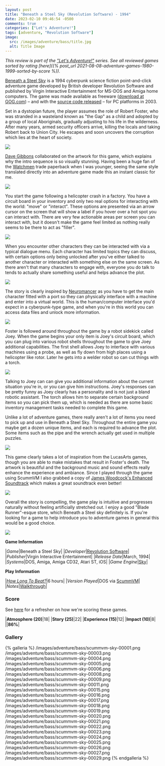 ```yaml
---
layout: post
title: "Beneath a Steel Sky (Revolution Software) - 1994"
date: 2023-02-10 09:46:54 -0500
comments: true
categories: ["Let's Adventure!"]
tags: [adventure, "Revolution Software"]
image:
  src: /images/adventure/bass/title.jpg
  alt: Title Image
---
```

_This review is part of the ["Let's Adventure!"](https://www.alexbevi.com/categories/let-s-adventure/) series. See all reviewed games sorted by rating [here]({% post_url 2021-08-08-adventure-games-1980-1999-sorted-by-score %})._

[Beneath a Steel Sky](https://en.wikipedia.org/wiki/Beneath_a_Steel_Sky) is a 1994 cyberpunk science fiction point-and-click adventure game developed by British developer Revolution Software and published by Virgin Interactive Entertainment for MS-DOS and Amiga home computers. The game was made available as freeware ([download at GOG.com](https://www.gog.com/en/game/beneath_a_steel_sky
)) – and with the [source code released](https://github.com/videogamepreservation/bass) – for PC platforms in 2003.

Set in a dystopian future, the player assumes the role of Robert Foster, who was stranded in a wasteland known as "the Gap" as a child and adopted by a group of local Aboriginals, gradually adjusting to his life in the wilderness. After many years, armed security officers arrive, killing the locals and taking Robert back to Union City. He escapes and soon uncovers the corruption which lies at the heart of society.

![](/images/adventure/bass/scummvm-sky-00000.png)

[Dave Gibbons](https://en.wikipedia.org/wiki/Dave_Gibbons) collaborated on the artwork for this game, which explains why the intro sequence is so visually stunning. Having been a huge fan of the [Watchmen](https://en.wikipedia.org/wiki/Watchmen) trade paperback when I was younger, seeing the same style translated directly into an adventure game made this an instant classic for me.

![](/images/adventure/bass/scummvm-sky-00002.png)

You start the game following a helicopter crash in a factory. You have a circuit board in your inventory and only two real options for interacting with the world: "move" or "interact". These options are presented via an arrow cursor on the screen that will show a label if you hover over a hot spot you can interact with. There are very few actionable areas per screen you can interact with, but it doesn't make the game feel limited as nothing really seems to be there to act as "filler".

![](/images/adventure/bass/scummvm-sky-00007.png)

When you encounter other characters they can be interacted with via a typical dialogue menu. Each character has limited topics they can discuss, with certain options only being unlocked after you've either talked to another character or interacted with something else on the same screen. As there aren't that many characters to engage with, everyone you do talk to tends to actually share something useful and helps advance the plot.

![](/images/adventure/bass/scummvm-sky-00010.png)

The story is clearly inspired by [Neuromancer](https://en.wikipedia.org/wiki/Neuromancer) as you have to  get the main character fitted with a port so they can physically interface with a machine and enter into a virtual world. This is the human/computer interface you'd expect in a cyberpunk-type game, and when you're in this world you can access data files and unlock more information.

![](/images/adventure/bass/scummvm-sky-00014.png)

Foster is followed around throughout the game by a robot sidekick called Joey. When the game begins your only item is Joey's circuit board, which you can plug into various robot shells throughout the game to give Joey additional capabilities. The first shell allows Joey to interface with various machines using a probe, as well as fly down from high places using a helicopter like rotor. Later he gets into a welder robot so can cut things with a torch.

![](/images/adventure/bass/scummvm-sky-00012.png)

Talking to Joey can can give you additional information about the current situation you're in, or you can give him instructions. Joey's responses can be pretty funny as Joey clearly has a personality and is not just a bland robotic assistant. The torch allows him to separate certain background items so you can pick them up, which is needed as there are some basic inventory management tasks needed to complete this game.

Unlike a lot of adventure games, there really aren't a lot of items you need to pick up and use in Beneath a Steel Sky. Throughout the entire game you maybe get a dozen unique items, and each is required to advance the plot. Some items such as the pipe and the wrench actually get used in multiple puzzles.

![](/images/adventure/bass/scummvm-sky-00013.png)

This game clearly takes a lot of inspiration from the LucasArts games, though you are able to make mistakes that result in Foster's death. The artwork is beautiful and the background music and sound effects really enhance the experience and ambiance. Since I played through the game using ScummVM I also grabbed a copy of [James Woodcock's Enhanced Soundtrack](https://www.pixelrefresh.com/content/scummvm-music-enhancement-project/beneath-a-steel-sky-enhanced-soundtrack-for-scummvm/) which makes a great soundtrack even better!

![](/images/adventure/bass/scummvm-sky-00028.png)

Overall the story is compelling, the game play is intuitive and progresses naturally without feeling artificially stretched out. I enjoy a good "Blade Runner"-esque store, which Beneath a Steel sky definitely is. If you're looking for a game to help introduce you to adventure games in general this would be a good choice.

![](/images/adventure/bass/scummvm-sky-00030.png)

**Game Information**

|*Game*|Beneath a Steel Sky|
|*Developer*|[Revolution Software](https://en.wikipedia.org/wiki/Revolution_Software)|
|*Publisher*|Virgin Interactive Entertainment|
|*Release Date*|March, 1994|
|*Systems*|DOS, Amiga, Amiga CD32, Atari ST, iOS|
|*Game Engine*|[Sky](https://wiki.scummvm.org/index.php?title=Sky)|

**Play Information**

|*[How Long To Beat?](https://howlongtobeat.com/game/1005)*|6 hours|
|*Version Played*|DOS via [ScummVM](https://www.scummvm.org/)|
|*Notes*|[Walkthrough](https://adventuregamers.com/walkthrough/full/beneath-a-steel-sky)|

### Score

See [here](https://www.alexbevi.com/blog/2021/07/28/adventure-games-1980-1999/#scoring) for a refresher on how we're scoring these games.

|**Atmosphere (20)**|18|
|**Story (25)**|22|
|**Experience (15)**|12|
|**Impact (10)**|8|
||**86%**|

### Gallery

{% galleria %}
/images/adventure/bass/scummvm-sky-00001.png
/images/adventure/bass/scummvm-sky-00003.png
/images/adventure/bass/scummvm-sky-00004.png
/images/adventure/bass/scummvm-sky-00005.png
/images/adventure/bass/scummvm-sky-00006.png
/images/adventure/bass/scummvm-sky-00008.png
/images/adventure/bass/scummvm-sky-00009.png
/images/adventure/bass/scummvm-sky-00011.png
/images/adventure/bass/scummvm-sky-00015.png
/images/adventure/bass/scummvm-sky-00016.png
/images/adventure/bass/scummvm-sky-00017.png
/images/adventure/bass/scummvm-sky-00018.png
/images/adventure/bass/scummvm-sky-00019.png
/images/adventure/bass/scummvm-sky-00020.png
/images/adventure/bass/scummvm-sky-00021.png
/images/adventure/bass/scummvm-sky-00022.png
/images/adventure/bass/scummvm-sky-00023.png
/images/adventure/bass/scummvm-sky-00024.png
/images/adventure/bass/scummvm-sky-00025.png
/images/adventure/bass/scummvm-sky-00026.png
/images/adventure/bass/scummvm-sky-00027.png
/images/adventure/bass/scummvm-sky-00029.png
{% endgalleria %}